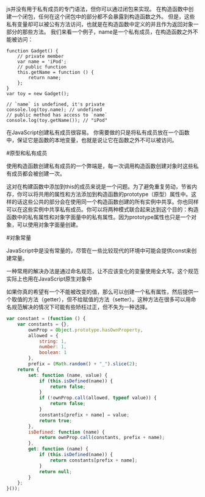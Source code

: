 js并没有用于私有成员的专门语法，但你可以通过闭包来实现。
在构造函数中创建一个闭包，任何在这个闭包中的部分都不会暴露到构造函数之外。
但是，这些私有变量却可以被公有方法访问，也就是在构造函数中定义的并且作为返回对象一部分的那些方法。
我们来看一个例子，name是一个私有成员，在构造函数之外不能被访问：
```
function Gadget() {
    // private member
    var name = 'iPod';
    // public function
    this.getName = function () {
        return name;
    };
}
var toy = new Gadget();

// `name` is undefined, it's private
console.log(toy.name); // undefined
// public method has access to `name`
console.log(toy.getName()); // "iPod"
```
在JavaScript创建私有成员很容易。
你需要做的只是将私有成员放在一个函数中，保证它是函数的本地变量，也就是说让它在函数之外不可以被访问。

#原型和私有成员

使用构造函数创建私有成员的一个弊端是，每一次调用构造函数创建对象时这些私有成员都会被创建一次。

这对在构建函数中添加到this的成员来说是一个问题。为了避免重复劳动，节省内存，你可以将共用的属性和方法添加到构造函数的prototype（原型）属性中。这样的话这些公共的部分会在使用同一个构造函数创建的所有实例中共享。你也同样可以在这些实例中共享私有成员。你可以将两种模式联合起来达到这个目的：构造函数中的私有属性和对象字面量中的私有属性。因为prototype属性也只是一个对象，可以使用对象字面量创建。


#对象常量

JavaScript中是没有常量的，尽管在一些比较现代的环境中可能会提供const来创建常量。

一种常用的解决办法是通过命名规范，让不应该变化的变量使用全大写。这个规范实际上也用在JavaScript原生对象中

如果你真的希望有一个不能被改变的值，那么可以创建一个私有属性，然后提供一个取值的方法（getter），但不给赋值的方法（setter）。这种方法在很多可以用命名规范解决的情况下可能有些矫枉过正，但不失为一种选择。


```javascript
var constant = (function () {
    var constants = {},
        ownProp = Object.prototype.hasOwnProperty,
        allowed = {
            string: 1,
            number: 1,
            boolean: 1
        },
        prefix = (Math.random() + "_").slice(2);
    return {
        set: function (name, value) {
            if (this.isDefined(name)) {
                return false;
            }
            if (!ownProp.call(allowed, typeof value)) {
                return false;
            }
            constants[prefix + name] = value;
            return true;
        },
        isDefined: function (name) {
            return ownProp.call(constants, prefix + name);
        },
        get: function (name) {
            if (this.isDefined(name)) {
                return constants[prefix + name];
            }
            return null;
        }
    };
}());
```


